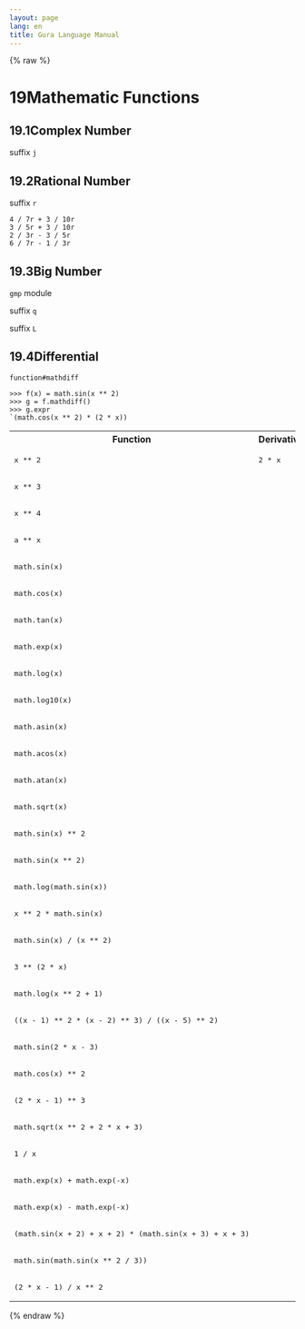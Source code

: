 ```yaml
---
layout: page
lang: en
title: Gura Language Manual
---
```


{% raw %}
<h1><span class="caption-index-1">19</span><a name="anchor-19"></a>Mathematic Functions</h1>
<h2><span class="caption-index-2">19.1</span><a name="anchor-19-1"></a>Complex Number</h2>
<p>
suffix <code>j</code>
</p>
<h2><span class="caption-index-2">19.2</span><a name="anchor-19-2"></a>Rational Number</h2>
<p>
suffix <code>r</code>
</p>
<pre><code>4 / 7r + 3 / 10r
3 / 5r + 3 / 10r
2 / 3r - 3 / 5r
6 / 7r - 1 / 3r
</code></pre>
<h2><span class="caption-index-2">19.3</span><a name="anchor-19-3"></a>Big Number</h2>
<p>
<code>gmp</code> module
</p>
<p>
suffix <code>q</code>
</p>
<p>
suffix <code>L</code>
</p>
<h2><span class="caption-index-2">19.4</span><a name="anchor-19-4"></a>Differential</h2>
<p>
<code>function#mathdiff</code>
</p>
<pre><code>&gt;&gt;&gt; f(x) = math.sin(x ** 2)
&gt;&gt;&gt; g = f.mathdiff()
&gt;&gt;&gt; g.expr
`(math.cos(x ** 2) * (2 * x))
</code></pre>
<p>
<table>
<tr>
<th>
Function</th>
<th>
Derivative</th>
</tr>

<tr>
<td>
<pre>
x ** 2</pre>
</td>
<td>
<pre>
2 * x</pre>
</td>
</tr>

<tr>
<td>
<pre>
x ** 3</pre>
</td>
<td>
<pre>
</pre>
</td>
</tr>

<tr>
<td>
<pre>
x ** 4</pre>
</td>
<td>
<pre>
</pre>
</td>
</tr>

<tr>
<td>
<pre>
a ** x</pre>
</td>
<td>
<pre>
</pre>
</td>
</tr>

<tr>
<td>
<pre>
math.sin(x)</pre>
</td>
<td>
<pre>
</pre>
</td>
</tr>

<tr>
<td>
<pre>
math.cos(x)</pre>
</td>
<td>
<pre>
</pre>
</td>
</tr>

<tr>
<td>
<pre>
math.tan(x)</pre>
</td>
<td>
<pre>
</pre>
</td>
</tr>

<tr>
<td>
<pre>
math.exp(x)</pre>
</td>
<td>
<pre>
</pre>
</td>
</tr>

<tr>
<td>
<pre>
math.log(x)</pre>
</td>
<td>
<pre>
</pre>
</td>
</tr>

<tr>
<td>
<pre>
math.log10(x)</pre>
</td>
<td>
<pre>
</pre>
</td>
</tr>

<tr>
<td>
<pre>
math.asin(x)</pre>
</td>
<td>
<pre>
</pre>
</td>
</tr>

<tr>
<td>
<pre>
math.acos(x)</pre>
</td>
<td>
<pre>
</pre>
</td>
</tr>

<tr>
<td>
<pre>
math.atan(x)</pre>
</td>
<td>
<pre>
</pre>
</td>
</tr>

<tr>
<td>
<pre>
math.sqrt(x)</pre>
</td>
<td>
<pre>
</pre>
</td>
</tr>

<tr>
<td>
<pre>
math.sin(x) ** 2</pre>
</td>
<td>
<pre>
</pre>
</td>
</tr>

<tr>
<td>
<pre>
math.sin(x ** 2)</pre>
</td>
<td>
<pre>
</pre>
</td>
</tr>

<tr>
<td>
<pre>
math.log(math.sin(x))</pre>
</td>
<td>
<pre>
</pre>
</td>
</tr>

<tr>
<td>
<pre>
x ** 2 * math.sin(x)</pre>
</td>
<td>
<pre>
</pre>
</td>
</tr>

<tr>
<td>
<pre>
math.sin(x) / (x ** 2)</pre>
</td>
<td>
<pre>
</pre>
</td>
</tr>

<tr>
<td>
<pre>
3 ** (2 * x)</pre>
</td>
<td>
<pre>
</pre>
</td>
</tr>

<tr>
<td>
<pre>
math.log(x ** 2 + 1)</pre>
</td>
<td>
<pre>
</pre>
</td>
</tr>

<tr>
<td>
<pre>
((x - 1) ** 2 * (x - 2) ** 3) / ((x - 5) ** 2)</pre>
</td>
<td>
<pre>
</pre>
</td>
</tr>

<tr>
<td>
<pre>
math.sin(2 * x - 3)</pre>
</td>
<td>
<pre>
</pre>
</td>
</tr>

<tr>
<td>
<pre>
math.cos(x) ** 2</pre>
</td>
<td>
<pre>
</pre>
</td>
</tr>

<tr>
<td>
<pre>
(2 * x - 1) ** 3</pre>
</td>
<td>
<pre>
</pre>
</td>
</tr>

<tr>
<td>
<pre>
math.sqrt(x ** 2 + 2 * x + 3)</pre>
</td>
<td>
<pre>
</pre>
</td>
</tr>

<tr>
<td>
<pre>
1 / x</pre>
</td>
<td>
<pre>
</pre>
</td>
</tr>

<tr>
<td>
<pre>
math.exp(x) + math.exp(-x)</pre>
</td>
<td>
<pre>
</pre>
</td>
</tr>

<tr>
<td>
<pre>
math.exp(x) - math.exp(-x)</pre>
</td>
<td>
<pre>
</pre>
</td>
</tr>

<tr>
<td>
<pre>
(math.sin(x + 2) + x + 2) * (math.sin(x + 3) + x + 3)</pre>
</td>
<td>
<pre>
</pre>
</td>
</tr>

<tr>
<td>
<pre>
math.sin(math.sin(x ** 2 / 3))</pre>
</td>
<td>
<pre>
</pre>
</td>
</tr>

<tr>
<td>
<pre>
(2 * x - 1) / x ** 2</pre>
</td>
<td>
<pre>
</pre>
</td>
</tr>

</table>

</p>
<p />

{% endraw %}
